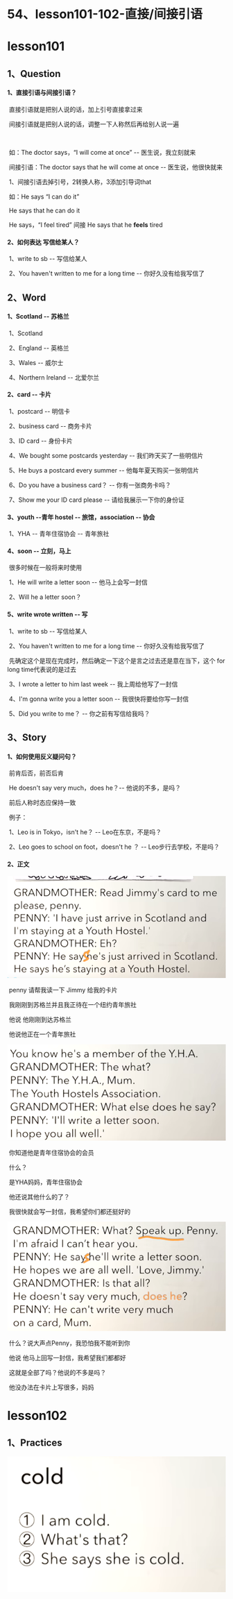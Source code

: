 # 54、lesson101-102-直接/间接引语



# lesson101



## 1、Question

#### 	1、直接引语与间接引语？

​		直接引语就是把别人说的话，加上引号直接拿过来

​		间接引语就是把别人说的话，调整一下人称然后再给别人说一遍

​	

​	如：The doctor says，“I will come at once” -- 医生说，我立刻就来

​	间接引语：The doctor says that he will come at once -- 医生说，他很快就来

​		1、间接引语去掉引号，2转换人称，3添加引导词that

​	如：He says “I can do it”

​			He says that he can do it

​			He says，“I feel tired”  间接 He says that he **feels** tired







#### 	2、如何表达 写信给某人？

​	1、write to sb -- 写信给某人

​	2、You haven't written to me for a long time -- 你好久没有给我写信了



## 2、Word



#### 	1、Scotland -- 苏格兰

​	1、Scotland

​	2、England -- 英格兰

​	3、Wales -- 威尔士

​	4、Northern Ireland -- 北爱尔兰





#### 	2、card -- 卡片

​	1、postcard -- 明信卡

​	2、business card -- 商务卡片

​	3、ID card -- 身份卡片

​	4、We bought some postcards yesterday -- 我们昨天买了一些明信片

​	5、He buys a postcard every summer -- 他每年夏天购买一张明信片

​	6、Do you have a business card？ -- 你有一张商务卡吗？

​	7、Show me your ID card please -- 请给我展示一下你的身份证





#### 	3、youth --青年 hostel -- 旅馆，association -- 协会

​	1、YHA -- 青年住宿协会 -- 青年旅社





#### 	4、soon -- 立刻，马上

​		很多时候在一般将来时使用

​	1、He will write a letter soon -- 他马上会写一封信

​	2、Will he a letter soon？



#### 	5、write wrote written -- 写

​	1、write to sb -- 写信给某人

​	2、You haven't written to me for a long time -- 你好久没有给我写信了

​		先确定这个是现在完成时，然后确定一下这个是言之过去还是意在当下，这个 for long time代表说的是过去

​	3、I wrote a letter to him last week -- 我上周给他写了一封信

​	4、I'm gonna write you a letter soon -- 我很快将要给你写一封信

​	5、Did you write to me？ -- 你之前有写信给我吗？





## 3、Story

#### 	1、如何使用反义疑问句？

​		前肯后否，前否后肯

​		He doesn't say very much，does he？-- 他说的不多，是吗？

​		前后人称时态应保持一致



​	例子：

​		1、Leo is in Tokyo，isn't he？ -- Leo在东京，不是吗？

​		2、Leo goes to school on foot，doesn't he ？ -- Leo步行去学校，不是吗？













#### 	2、正文

  

![image-20241211105433523](./../../.vuepress/public/images/image-20241211105433523.png)

​	penny 请帮我读一下 Jimmy 给我的卡片	

​	我刚刚到苏格兰并且我正待在一个纽约青年旅社

​	他说 他刚刚到达苏格兰

​	他说他正在一个青年旅社



![image-20241211110141689](./../../.vuepress/public/images/image-20241211110141689.png)

​		你知道他是青年住宿协会的会员

​	什么？

​	是YHA妈妈，青年住宿协会

​	他还说其他什么的了？

​	我很快就会写一封信，我希望你们都还挺好的



![image-20241211111125148](./../../.vuepress/public/images/image-20241211111125148.png)

​	什么？说大声点Penny，我恐怕我不能听到你

​	他说 他马上回写一封信，我希望我们都都好

​	这就是全部了吗？他说的不多是吗？

​	他没办法在卡片上写很多，妈妈







# lesson102



## 	1、Practices

![image-20241211113045498](./../../.vuepress/public/images/image-20241211113045498.png)





 







​	



 





























































































































